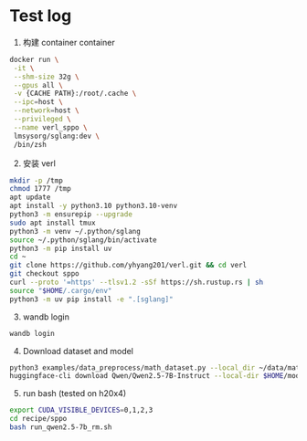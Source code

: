 # Test log

1. 构建 container container

```bash
docker run \
 -it \
 --shm-size 32g \
 --gpus all \
 -v {CACHE PATH}:/root/.cache \
 --ipc=host \
 --network=host \
 --privileged \
 --name verl_sppo \
 lmsysorg/sglang:dev \
 /bin/zsh
```

2. 安装 verl

```bash
mkdir -p /tmp
chmod 1777 /tmp
apt update
apt install -y python3.10 python3.10-venv
python3 -m ensurepip --upgrade
sudo apt install tmux
python3 -m venv ~/.python/sglang
source ~/.python/sglang/bin/activate
python3 -m pip install uv
cd ~
git clone https://github.com/yhyang201/verl.git && cd verl
git checkout sppo
curl --proto '=https' --tlsv1.2 -sSf https://sh.rustup.rs | sh
source "$HOME/.cargo/env"
python3 -m uv pip install -e ".[sglang]"
```

3. wandb login

```bash
wandb login
```

4. Download dataset and model

```bash
python3 examples/data_preprocess/math_dataset.py --local_dir ~/data/math
huggingface-cli download Qwen/Qwen2.5-7B-Instruct --local-dir $HOME/models/Qwen2.5-7B-Instruct
```

5. run bash (tested on h20x4)

```bash
export CUDA_VISIBLE_DEVICES=0,1,2,3
cd recipe/sppo
bash run_qwen2.5-7b_rm.sh
```
